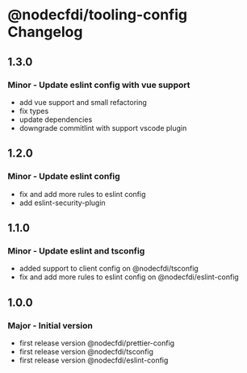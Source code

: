 # @nodecfdi/tooling-config Changelog

## 1.3.0

### Minor - Update eslint config with vue support

- add vue support and small refactoring
- fix types
- update dependencies
- downgrade commitlint with support vscode plugin

## 1.2.0

### Minor - Update eslint config

- fix and add more rules to eslint config
- add eslint-security-plugin

## 1.1.0

### Minor - Update eslint and tsconfig

- added support to client config on @nodecfdi/tsconfig
- fix and add more rules to eslint config on @nodecfdi/eslint-config

## 1.0.0

### Major - Initial version

- first release version @nodecfdi/prettier-config
- first release version @nodecfdi/tsconfig
- first release version @nodecfdi/eslint-config
